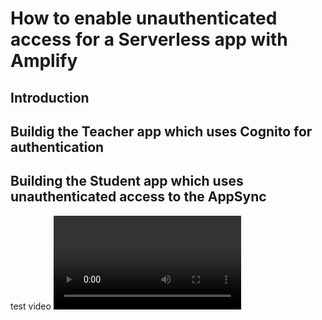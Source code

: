 # How to enable unauthenticated access for a Serverless app with Amplify

## Introduction

## Buildig the Teacher app which uses Cognito for authentication

## Building the Student app which uses unauthenticated access to the AppSync

test video
![](test.mkv)